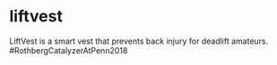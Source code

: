 # liftvest
LiftVest is a smart vest that prevents back injury for deadlift amateurs. #RothbergCatalyzerAtPenn2018
